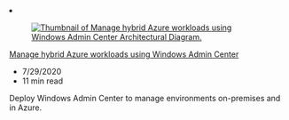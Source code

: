 <!-- This file is automatically generated by build/architectures/build_index.py. Any updates will be lost. -->

<!-- markdownlint-disable MD033 -->

<li class="grid-item item-column" data-categories="Hybrid Management and Governance ">
<article class="card">
    <div class="card-header has-margin-bottom-none" aria-hidden="true">
        <figure class="image diagram has-height-175 has-overflow-hidden level">
            <a href="/azure/architecture/hybrid/hybrid-server-os-mgmt"><img src="/azure/architecture/browse/thumbs/hybrid-server-os-mgmt.png" class="diagram" alt="Thumbnail of Manage hybrid Azure workloads using Windows Admin Center Architectural Diagram." data-linktype="relative-path"></a>
        </figure>
    </div>
    <div class="card-content">
        <a class="card-content-title has-margin-top-none" href="/azure/architecture/hybrid/hybrid-server-os-mgmt">
            <p>Manage hybrid Azure workloads using Windows Admin Center</p>
        </a>
        <ul class="card-content-metadata">
            <li>7/29/2020</li>
            <li>11 min read</li>
        </ul>
        <p class="card-content-description">Deploy Windows Admin Center to manage environments on-premises and in Azure.</p>
        <div class="bottom-to-top-fade is-hidden-mobile"></div>
    </div>
</article>
</li>
